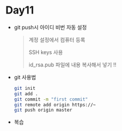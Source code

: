 # Day11

- git push시  아이디 비번 자동 설정

  > 계정 설정에서 컴퓨터 등록
  >
  > SSH keys 사용
  >
  > id_rsa.pub 파일에 내용 복사해서 넣기 !!

- git 사용법

  ```bash
  git init
  git add .
  git commit -m "first commit"
  git remote add origin https://~
  git push origin master
  ```

- 복습
